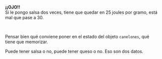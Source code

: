 **¡¡OJO!!** <br>
Si le pongo salsa dos veces, tiene que quedar en 25 joules por gramo, está mal que pase a 30.

<br>

Pensar bien qué conviene poner en el estado del objeto `canelones`, qué tiene que memorizar.

Puede tener salsa o no, puede tener queso o no. Eso son dos datos.
